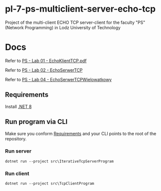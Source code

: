 # pl-7-ps-multiclient-server-echo-tcp
Project of the multi-client ECHO TCP server-client for the faculty "PS" (Network Programming) in Lodz University of Technology

# Docs
Refer to [PS - Lab 01 - EchoKlientTCP.pdf](./docs/PS%20-%20Lab%2001%20-%20EchoKlientTCP.pdf)

Refer to [PS - Lab 02 - EchoSerwerTCP](./docs/PS%20-%20Lab%2002%20-%20EchoSerwerTCP.pdf)

Refer to [PS - Lab 04 - EchoSerwerTCPWielowatkowy](./docs/PS%20-%20Lab%2004%20-%20EchoSerwerTCPWielowatkowy.pdf)

## Requirements
Install [.NET 8](https://dotnet.microsoft.com/en-us/download/dotnet/8.0)

## Run program via CLI
Make sure you conform [Requirements](#requirements) and your CLI points to the root of the repository.

### Run server
```terminal
dotnet run --project src\IterativeTcpServerProgram
```

### Run client
```terminal
dotnet run --project src\TcpClientProgram
```
